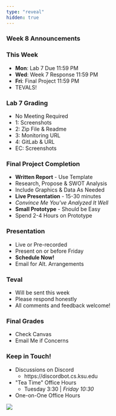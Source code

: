 ```yaml
---
type: "reveal"
hidden: true
---
```


<section>
	<h3>Week 8 Announcements</h3>
</section>
<section>
	<h3>This Week</h3>
	<ul>
		<li><b>Mon</b>: Lab 7 Due 11:59 PM</li>
		<li><b>Wed</b>: Week 7 Response 11:59 PM</li>
		<li><b>Fri</b>: Final Project 11:59 PM</li>
		<li>TEVALS!</li>
	</ul>
</section>
<section>
	<h3>Lab 7 Grading</h3>
	<ul>
		<li>No Meeting Required</li>
		<li>1: Screenshots</li>
		<li>2: Zip File & Readme</li>
		<li>3: Monitoring URL</li>
		<li>4: GitLab & URL</li>
		<li>EC: Screenshots</li>
	</ul>
</section>
<section>
	<h3>Final Project Completion</h3>
	<ul>
		<li><b>Written Report</b> - Use Template</li>
		<li>Research, Propose & SWOT Analysis</li>
		<li>Include Graphics & Data As Needed</li>
		<li><b>Live Presentation</b> - 15-30 minutes</li>
		<li><i>Convince Me You've Analyzed It Well</i></li>
		<li><b>Small Prototype</b> - Should be Easy</li>
		<li>Spend 2-4 Hours on Prototype</li>
	</ul>
</section>
<section>
	<h3>Presentation</h3>
	<ul>
		<li>Live or Pre-recorded</li>
		<li>Present on or before Friday</li>
		<li><b>Schedule Now!</b></li>
		<li>Email for Alt. Arrangements</li>
	</ul>
</section>
<section>
	<h3>Teval</h3>
	<ul>
		<li>Will be sent this week</li>
		<li>Please respond honestly</li>
		<li>All comments and feedback welcome!</li>
	</ul>
	<h3>Final Grades</h3>
	<ul>
		<li>Check Canvas</li>
		<li>Email Me if Concerns</li>
	</ul>
</section>
<section>
	<h3>Keep in Touch!</h3>
	<ul>
	  <li>Discussions on Discord<ul>
	  <li>https://discordbot.cs.ksu.edu</li>
	  </ul></li>
	  <li>"Tea Time" Office Hours<ul>
	  <li>Tuesday 3:30 | <i>Friday 10:30</i></li>
	  </ul></li>
	  <li>One-on-One Office Hours</li>
	</ul>
</section>
<section>
  <img class="stretch" src="https://media.giphy.com/media/FKOrbt3Xatw550MeE0/giphy.gif">
</section>